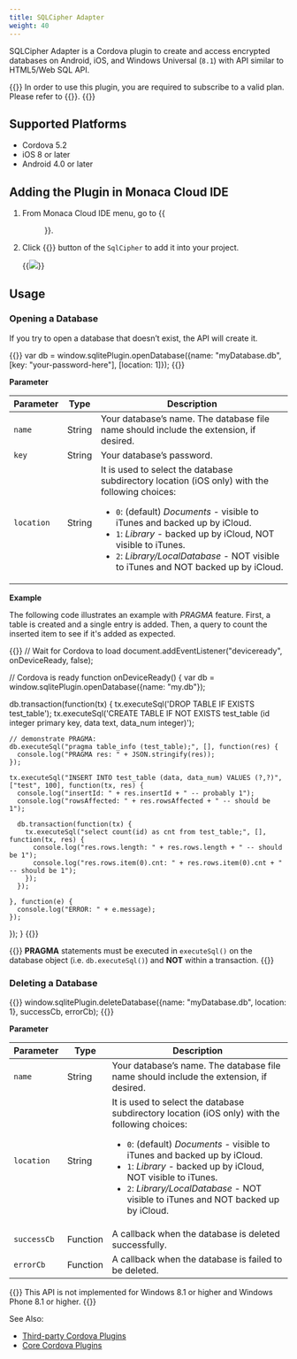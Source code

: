 ```yaml
---
title: SQLCipher Adapter
weight: 40
---
```


SQLCipher Adapter is a Cordova plugin to create and access encrypted
databases on Android, iOS, and Windows Universal (`8.1`) with API similar
to HTML5/Web SQL API.

{{<note>}}
  In order to use this plugin, you are required to subscribe to a valid plan. Please refer to {{<link href="https://monaca.mobi/en/pricing" title="Monaca Subscription Plans">}}.
{{</note>}}

## Supported Platforms

-   Cordova 5.2
-   iOS 8 or later
-   Android 4.0 or later

## Adding the Plugin in Monaca Cloud IDE

1.  From Monaca Cloud IDE menu, go to {{<menu menu1="Config" menu2="Manage Cordova Plugins">}}.

2.  Click {{<guilabel name="Enable">}} button of the `SqlCipher` to add it into your
    project.

    {{<img src="/images/reference/power_plugins/sqlcipher/1.png">}}

## Usage

### Opening a Database

If you try to open a database that doesn’t exist, the API will create
it.

{{<highlight javascript>}}
var db = window.sqlitePlugin.openDatabase({name: "myDatabase.db", [key: "your-password-here"], [location: 1]});
{{</highlight>}}

**Parameter**

Parameter | Type | Description
----------|------|----------------
`name` | String | Your database’s name. The database file name should include the extension, if desired.
`key` | String | Your database’s password.
`location` | String | It is used to select the database subdirectory location (iOS only) with the following choices: <ul><li>`0`: (default) *Documents* -  visible to iTunes and backed up by iCloud.</li><li>`1`: *Library* - backed up by iCloud, NOT visible to iTunes.</li><li>`2`: *Library/LocalDatabase* - NOT visible to iTunes and NOT backed up by iCloud.</li>
</ul>

**Example**

The following code illustrates an example with *PRAGMA* feature. First, a table is created and a single entry is added. Then, a query to count the inserted item to see if it's added as expected.

{{<highlight javascript>}}
// Wait for Cordova to load
document.addEventListener("deviceready", onDeviceReady, false);

// Cordova is ready
function onDeviceReady() {
  var db = window.sqlitePlugin.openDatabase({name: "my.db"});

  db.transaction(function(tx) {
    tx.executeSql('DROP TABLE IF EXISTS test_table');
    tx.executeSql('CREATE TABLE IF NOT EXISTS test_table (id integer primary key, data text, data_num integer)');

    // demonstrate PRAGMA:
    db.executeSql("pragma table_info (test_table);", [], function(res) {
      console.log("PRAGMA res: " + JSON.stringify(res));
    });

    tx.executeSql("INSERT INTO test_table (data, data_num) VALUES (?,?)", ["test", 100], function(tx, res) {
      console.log("insertId: " + res.insertId + " -- probably 1");
      console.log("rowsAffected: " + res.rowsAffected + " -- should be 1");

      db.transaction(function(tx) {
        tx.executeSql("select count(id) as cnt from test_table;", [], function(tx, res) {
          console.log("res.rows.length: " + res.rows.length + " -- should be 1");
          console.log("res.rows.item(0).cnt: " + res.rows.item(0).cnt + " -- should be 1");
        });
      });

    }, function(e) {
      console.log("ERROR: " + e.message);
    });
  });
}
{{</highlight>}}

{{<note>}}
<b>PRAGMA</b> statements must be executed in <code>executeSql()</code> on the database object (i.e. <code>db.executeSql()</code>) and <b>NOT</b> within a transaction.
{{</note>}}

### Deleting a Database

{{<highlight javascript>}}
window.sqlitePlugin.deleteDatabase({name: "myDatabase.db", location: 1}, successCb, errorCb);
{{</highlight>}}

**Parameter**

Parameter | Type | Description
----------|------|----------------
`name` | String | Your database’s name. The database file name should include the extension, if desired.
`location` | String | It is used to select the database subdirectory location (iOS only) with the following choices: <ul><li>`0`: (default) *Documents* -  visible to iTunes and backed up by iCloud.</li><li>`1`: *Library* - backed up by iCloud, NOT visible to iTunes.</li><li>`2`: *Library/LocalDatabase* - NOT visible to iTunes and NOT backed up by iCloud.</li></ul>
`successCb` | Function | A callback when the database is deleted successfully.
`errorCb` | Function | A callback when the database is failed to be deleted.

{{<note>}}
This API is not implemented for Windows 8.1 or higher and Windows Phone 8.1 or higher.
{{</note>}}

See Also:

- [Third-party Cordova Plugins](../../third_party_phonegap)
- [Core Cordova Plugins](../../cordova_6.5)
